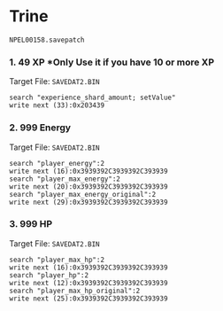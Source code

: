 #  Trine  

`NPEL00158.savepatch`

### 1. 49 XP *Only Use it if you have 10 or more XP

Target File: `SAVEDAT2.BIN`

```
search "experience_shard_amount; setValue"
write next (33):0x203439
```

### 2. 999 Energy

Target File: `SAVEDAT2.BIN`

```
search "player_energy":2
write next (16):0x3939392C3939392C393939
search "player_max_energy":2
write next (20):0x3939392C3939392C393939
search "player_max_energy_original":2
write next (29):0x3939392C3939392C393939
```

### 3. 999 HP

Target File: `SAVEDAT2.BIN`

```
search "player_max_hp":2
write next (16):0x3939392C3939392C393939
search "player_hp":2
write next (12):0x3939392C3939392C393939
search "player_max_hp_original":2
write next (25):0x3939392C3939392C393939
```

